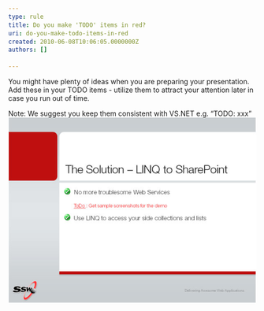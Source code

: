 ```yaml
---
type: rule
title: Do you make 'TODO' items in red?
uri: do-you-make-todo-items-in-red
created: 2010-06-08T10:06:05.0000000Z
authors: []

---
```


You might have plenty of ideas when you are preparing your presentation. Add these in your TODO items - utilize them to attract your attention later in case you run out of time.

Note: We suggest you keep them consistent with VS.NET e.g. “TODO: xxx”
![ Put your working "TODO:" notes in red](Todo.jpg)

